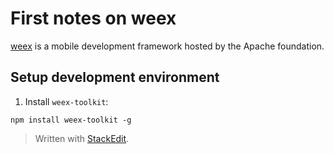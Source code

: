 # First notes on weex
[weex](https://weex.apache.org/) is a mobile development framework hosted by the Apache foundation.

## Setup development environment

1. Install ``weex-toolkit``:
```
npm install weex-toolkit -g
```

> Written with [StackEdit](https://stackedit.io/).
<!--stackedit_data:
eyJoaXN0b3J5IjpbLTEzOTQ0MTIxNl19
-->